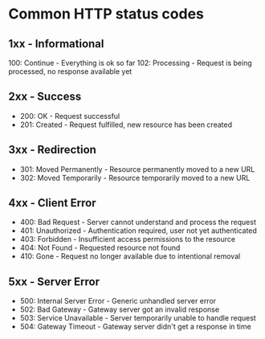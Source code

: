 # Common HTTP status codes

## 1xx - Informational
100: Continue - Everything is ok so far
102: Processing - Request is being processed, no response available yet

## 2xx - Success
 - 200: OK - Request successful
 - 201: Created - Request fulfilled, new resource has been created

## 3xx - Redirection
 - 301: Moved Permanently - Resource permanently moved to a new URL
 - 302: Moved Temporarily - Resource temporarily moved to a new URL

## 4xx - Client Error
 - 400: Bad Request - Server cannot understand and process the request
 - 401: Unauthorized - Authentication required, user not yet authenticated
 - 403: Forbidden - Insufficient access permissions to the resource
 - 404: Not Found - Requested resource not found
 - 410: Gone - Request no longer available due to intentional removal

## 5xx - Server Error
 - 500: Internal Server Error - Generic unhandled server error
 - 502: Bad Gateway - Gateway server got an invalid response
 - 503: Service Unavailable - Server temporarily unable to handle request
 - 504: Gateway Timeout - Gateway server didn't get a response in time
